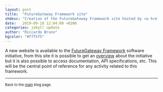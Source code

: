 ```yaml
---
layout: post
title:  "FutureGateway Framework site"
shdesc: "Creation of the FutureGateway Framework site hosted by <a href='https://github.com'>GitHub</a>."
date:   2019-09-10 12:04:00 +0200
categories: jekyll update
author: "Riccardo Bruno"
bgcolor: "#fff5f5"
---
```


A new website is available to the [FutureGateway Framework][FGF] software initiative, from this site it is possible to get an [overview](/index/) about the initiative but it is also possible to access documentation, API specifications, etc. This will be the central point of reference for any activity related to this framework.

<hr>
<p><small>Back to the <a href="/blog/">main</a> blog page.</small></p>

[FGF]: https://github.com/FutureGatewayFramework
